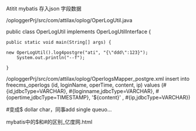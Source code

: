 Atitit mybatis 存入json 字段数据

/oploggerPrj/src/com/attilax/oplog/OperLogUtil.java

public class OperLogUtil implements OperLogUtilInterface {
	
	public static void main(String[] args) {
		
	new OperLogUtil().log4postgre("ati", "{\"ddd\":123}");
		System.out.println("--f");
		
	}



/oploggerPrj/src/com/attilax/oplog/OperlogsMapper_postgre.xml
 <insert id="insert" parameterType="cn.freeteam.model.Operlogs" >
    <!--
      WARNING - @mbggenerated
      This element is automatically generated by MyBatis Generator, do not modify.
      This element was generated on Fri Dec 16 16:07:41 CST 2011.
    -->
    insert into freecms_operlogs (id, loginName, operTime, 
      content, ip)
    values (#{id,jdbcType=VARCHAR}, #{loginname,jdbcType=VARCHAR}, #{opertime,jdbcType=TIMESTAMP}, 
      '${content}' , #{ip,jdbcType=VARCHAR})
  </insert>


#变成$ dollar char，同事add  single queuo...



mybatis中的$和#的区别_亿度网.html 



